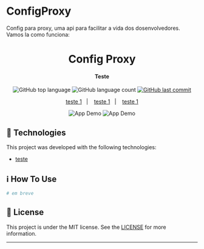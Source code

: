 # ConfigProxy
 Config para proxy, uma api para facilitar a vida dos dosenvolvedores.
 Vamos la como funciona:
<h1 align="center">
    <img alt="" src="https://cdn.discordapp.com/attachments/782465411874684949/783336050399248404/Pena.png" />
    <br>
    Config Proxy
</h1>

<h4 align="center">
  Teste
</h4>
<p align="center">
  <img alt="GitHub top language" src="https://img.shields.io/github/languages/top/lukemorales/react-native-design-code.svg">

  <img alt="GitHub language count" src="https://img.shields.io/github/languages/count/lukemorales/react-native-design-code.svg">

  <a href="https://google.com">
    <img alt="GitHub last commit" src="https://img.shields.io/github/last-commit/lukemorales/react-native-design-code.svg">
  </a>
</p>

<p align="center">
  <a href="#teste1">teste 1</a>&nbsp;&nbsp;&nbsp;|&nbsp;&nbsp;&nbsp;
  <a href="#teste1">teste 1</a>&nbsp;&nbsp;&nbsp;|&nbsp;&nbsp;&nbsp;
  <a href="#teste1">teste 1</a>
</p>

<p align="center">
  <img alt="App Demo" src="https://encrypted-tbn0.gstatic.com/images?q=tbn:ANd9GcTSMSBEVZCPXQ92Dtk_aHHrxxIUbssAjkJcfg&usqp=CAU">
  <img alt="App Demo" src="https://encrypted-tbn0.gstatic.com/images?q=tbn:ANd9GcTSMSBEVZCPXQ92Dtk_aHHrxxIUbssAjkJcfg&usqp=CAU">
</p>

## :rocket: Technologies

This project was developed with the following technologies:

-  [teste](https://expo.io/)

## :information_source: How To Use



```bash
# em breve
```

## :memo: License
This project is under the MIT license. See the [LICENSE](https://github.com/lukemorales/react-native-design-code/blob/master/LICENSE) for more information.

---
